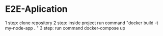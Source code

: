 # E2E-Aplication

1 step: clone repository
2 step: inside project run command "docker build -t my-node-app . "
3 step: run command docker-compose up
